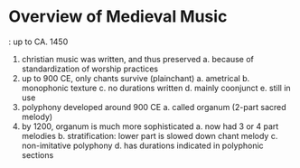 # Overview of Medieval Music

: up to CA. 1450

1. christian music was written, and thus preserved
    a. because of standardization of worship practices
2. up to 900 CE, only chants survive (plainchant)
    a. ametrical
    b. monophonic texture
    c. no durations written
    d. mainly coonjunct
    e. still in use
3. polyphony developed around 900 CE
    a. called organum (2-part sacred melody)
4. by 1200, organum is much more sophisticated
    a. now had 3 or 4 part melodies
    b. stratification: lower part is slowed down chant melody
    c. non-imitative polyphony
    d. has durations indicated in polyphonic sections
